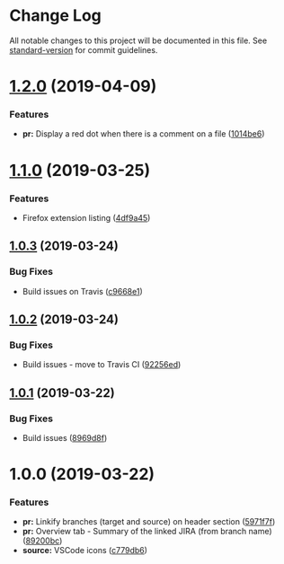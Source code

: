 # Change Log

All notable changes to this project will be documented in this file. See [standard-version](https://github.com/conventional-changelog/standard-version) for commit guidelines.

# [1.2.0](https://github.com/joancaron/refined-bitbucket-server/compare/v1.1.0...v1.2.0) (2019-04-09)

### Features

- **pr:** Display a red dot when there is a comment on a file ([1014be6](https://github.com/joancaron/refined-bitbucket-server/commit/1014be6))

# [1.1.0](https://github.com/joancaron/refined-bitbucket-server/compare/v1.0.3...v1.1.0) (2019-03-25)

### Features

- Firefox extension listing ([4df9a45](https://github.com/joancaron/refined-bitbucket-server/commit/4df9a45))

## [1.0.3](https://github.com/joancaron/refined-bitbucket-server/compare/v1.0.2...v1.0.3) (2019-03-24)

### Bug Fixes

- Build issues on Travis ([c9668e1](https://github.com/joancaron/refined-bitbucket-server/commit/c9668e1))

## [1.0.2](https://github.com/joancaron/refined-bitbucket-server/compare/v1.0.1...v1.0.2) (2019-03-24)

### Bug Fixes

- Build issues - move to Travis CI ([92256ed](https://github.com/joancaron/refined-bitbucket-server/commit/92256ed))

## [1.0.1](https://github.com/joancaron/refined-bitbucket-server/compare/v1.0.0...v1.0.1) (2019-03-22)

### Bug Fixes

- Build issues ([8969d8f](https://github.com/joancaron/refined-bitbucket-server/commit/8969d8f))

# 1.0.0 (2019-03-22)

### Features

- **pr:** Linkify branches (target and source) on header section ([5971f7f](https://github.com/joancaron/refined-bitbucket-server/commit/5971f7f))
- **pr:** Overview tab - Summary of the linked JIRA (from branch name) ([89200bc](https://github.com/joancaron/refined-bitbucket-server/commit/89200bc))
- **source:** VSCode icons ([c779db6](https://github.com/joancaron/refined-bitbucket-server/commit/c779db6))
